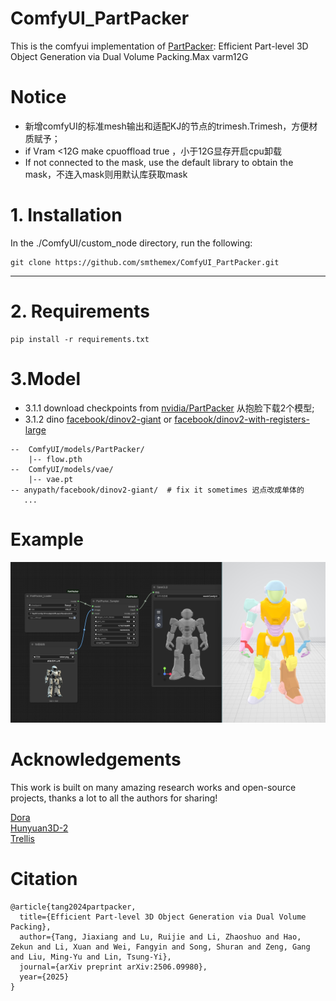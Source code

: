 # ComfyUI_PartPacker
This is the comfyui implementation of [PartPacker](https://github.com/NVlabs/PartPacker): Efficient Part-level 3D Object Generation via Dual Volume Packing.Max varm12G


# Notice
* 新增comfyUI的标准mesh输出和适配KJ的节点的trimesh.Trimesh，方便材质赋予；
* if Vram <12G make cpuoffload true ，小于12G显存开启cpu卸载
* If not connected to the mask, use the default library to obtain the mask，不连入mask则用默认库获取mask

  
# 1. Installation

In the ./ComfyUI/custom_node directory, run the following:   
```
git clone https://github.com/smthemex/ComfyUI_PartPacker.git
```
---

# 2. Requirements  

```
pip install -r requirements.txt
```

# 3.Model
* 3.1.1 download  checkpoints  from [nvidia/PartPacker](https://huggingface.co/nvidia/PartPacker/tree/main) 从抱脸下载2个模型;  
* 3.1.2 dino  [facebook/dinov2-giant](https://huggingface.co/facebook/dinov2-giant/tree/main)  or [facebook/dinov2-with-registers-large](https://huggingface.co/facebook/dinov2-with-registers-large/tree/main)
```
--  ComfyUI/models/PartPacker/
    |-- flow.pth
--  ComfyUI/models/vae/
    |-- vae.pt
-- anypath/facebook/dinov2-giant/  # fix it sometimes 迟点改成单体的
   ... 
```

# Example
![](https://github.com/smthemex/ComfyUI_PartPacker/blob/main/example_workflows/example1.png)


# Acknowledgements
This work is built on many amazing research works and open-source projects, thanks a lot to all the authors for sharing!

[Dora](https://github.com/Seed3D/Dora)   
[Hunyuan3D-2](https://github.com/Tencent-Hunyuan/Hunyuan3D-2)   
[Trellis](https://github.com/microsoft/TRELLIS)   

# Citation
```
@article{tang2024partpacker,
  title={Efficient Part-level 3D Object Generation via Dual Volume Packing},
  author={Tang, Jiaxiang and Lu, Ruijie and Li, Zhaoshuo and Hao, Zekun and Li, Xuan and Wei, Fangyin and Song, Shuran and Zeng, Gang and Liu, Ming-Yu and Lin, Tsung-Yi},
  journal={arXiv preprint arXiv:2506.09980},
  year={2025}
}
```
